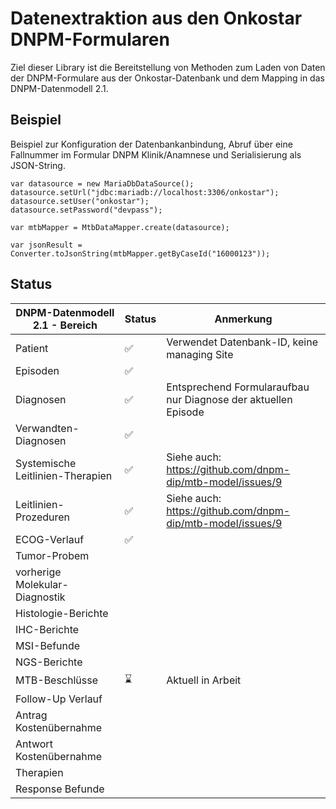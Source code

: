 # Datenextraktion aus den Onkostar DNPM-Formularen

Ziel dieser Library ist die Bereitstellung von Methoden zum Laden von Daten der DNPM-Formulare aus der
Onkostar-Datenbank
und dem Mapping in das DNPM-Datenmodell 2.1.

## Beispiel

Beispiel zur Konfiguration der Datenbankanbindung, Abruf über eine Fallnummer im Formular DNPM Klinik/Anamnese und
Serialisierung als JSON-String.

```
var datasource = new MariaDbDataSource();
datasource.setUrl("jdbc:mariadb://localhost:3306/onkostar");
datasource.setUser("onkostar");
datasource.setPassword("devpass");

var mtbMapper = MtbDataMapper.create(datasource);

var jsonResult = Converter.toJsonString(mtbMapper.getByCaseId("16000123"));
```

## Status

| DNPM-Datenmodell 2.1 - Bereich   | Status | Anmerkung                                                      |
|----------------------------------|--------|----------------------------------------------------------------|
| Patient                          | ✅      | Verwendet Datenbank-ID, keine managing Site                    |
| Episoden                         | ✅      |                                                                |
| Diagnosen                        | ✅      | Entsprechend Formularaufbau nur Diagnose der aktuellen Episode |
| Verwandten-Diagnosen             | ✅      |                                                                |
| Systemische Leitlinien-Therapien | ✅      | Siehe auch: https://github.com/dnpm-dip/mtb-model/issues/9     |
| Leitlinien-Prozeduren            | ✅      | Siehe auch: https://github.com/dnpm-dip/mtb-model/issues/9     |
| ECOG-Verlauf                     | ✅      |                                                                |
| Tumor-Probem                     |        |                                                                |
| vorherige Molekular-Diagnostik   |        |                                                                |
| Histologie-Berichte              |        |                                                                |
| IHC-Berichte                     |        |                                                                |
| MSI-Befunde                      |        |                                                                |
| NGS-Berichte                     |        |                                                                |
| MTB-Beschlüsse                   | ⌛      | Aktuell in Arbeit                                              |
| Follow-Up Verlauf                |        |                                                                |
| Antrag Kostenübernahme           |        |                                                                |
| Antwort Kostenübernahme          |        |                                                                |
| Therapien                        |        |                                                                |
| Response Befunde                 |        |                                                                |

